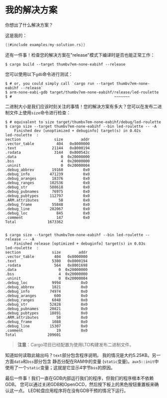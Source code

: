 # 我的解决方案

你想出了什么解决方案？

这是我的：

``` rust
{{#include examples/my-solution.rs}}
```

还有一件事！检查您的解决方案在"release"模式下编译时是否也能正常工作：

``` console
$ cargo build --target thumbv7em-none-eabihf --release
```

您可以使用以下`gdb`命令进行测试：

``` console
$ # or, you could simply call `cargo run --target thumbv7em-none-eabihf --release`
$ arm-none-eabi-gdb target/thumbv7em-none-eabihf/release/led-roulette
$ #                                              ~~~~~~~
```

二进制大小是我们应该时刻关注的事情！您的解决方案有多大？您可以在发布二进制文件上使用`size`命令进行检查：

``` console
$ # equivalent to size target/thumbv7em-none-eabihf/debug/led-roulette
$ cargo size --target thumbv7em-none-eabihf --bin led-roulette -- -A
    Finished dev [unoptimized + debuginfo] target(s) in 0.02s
led-roulette  :
section               size        addr
.vector_table          404   0x8000000
.text                21144   0x8000194
.rodata               3144   0x800542c
.data                    0  0x20000000
.bss                     4  0x20000000
.uninit                  0  0x20000004
.debug_abbrev        19160         0x0
.debug_info         471239         0x0
.debug_aranges       18376         0x0
.debug_ranges       102536         0x0
.debug_str          508618         0x0
.debug_pubnames      76975         0x0
.debug_pubtypes     112797         0x0
.ARM.attributes         58         0x0
.debug_frame         55848         0x0
.debug_line         282067         0x0
.debug_loc             845         0x0
.comment               147         0x0
Total              1673362


$ cargo size --target thumbv7em-none-eabihf --bin led-roulette --release -- -A
    Finished release [optimized + debuginfo] target(s) in 0.03s
led-roulette  :
section              size        addr
.vector_table         404   0x8000000
.text                5380   0x8000194
.rodata               564   0x8001698
.data                   0  0x20000000
.bss                    4  0x20000000
.uninit                 0  0x20000004
.debug_loc           9994         0x0
.debug_abbrev        1821         0x0
.debug_info         74974         0x0
.debug_aranges        600         0x0
.debug_ranges        6848         0x0
.debug_str          52828         0x0
.debug_pubnames     20821         0x0
.debug_pubtypes     18891         0x0
.ARM.attributes        58         0x0
.debug_frame         1088         0x0
.debug_line         15307         0x0
.comment               19         0x0
Total              209601
```

> **注意**：Cargo项目已经配置为使用LTO构建发布二进制文件。

知道如何读取此输出吗？`text`部分包含程序说明。 我的情况是大约5.25KB。另一方面`data`和`bss`部分包含
静态分配在RAM中的变量 (`static`变量)。`aux5::init`中使用了一个`static`变量；这就是它显示4字节`bss`的原因。

最后一件事！我们一直在GDB内部运行我们的程序，但我们的程序根本不依赖GDB。
您可以通过关闭GDB和OpenOCD，然后按下板上的黑色按钮重置板来确认这一点。
LED轮盘应用程序将在没有GDB干预的情况下运行。
